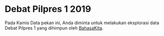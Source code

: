 # Debat Pilpres 1 2019

Pada Kamis Data pekan ini, Anda diminta untuk melakukan eksplorasi data Debat Pilpres 1 yang dihimpun oleh [BahasaKita](http://debatcapres.bahasakita.co.id/).
